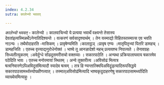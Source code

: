 ```yaml
---
index: 4.2.34
sutra: कालेभ्यो भववत्

---
```

_कालेभ्यो भववत्_ - कालेभ्यो । कालवाचिभ्यो ये प्रत्यया भवार्थे वक्ष्यन्ते तेसास्य देवता॑इत्यस्मिन्नर्थेऽनेनातिदिश्यन्ते । वत्करणं सर्वसादृश्यार्थम् । तेन यस्माद्यो विहितस्तस्मात्स एव भवति नाऽन्यः । तथैवोदाहरति -मासिकम् । प्रावृषेण्यमिति ।कालाठ्ठञ् ।प्रावृष एण्यः ।मातृपितृभ्यां पितरि डामहच् । डामहजिति । एतच्च वृत्त्याद्यनुरोधेनोक्तं । भाष्ये तु आनङादेशो महच् प्रत्ययश्च निपात्यते । तेनावग्रहः सिध्यतीत्युकतम् ।अवेर्दुग्धे सोढदूसमरीसचो वक्तव्याः । सकारपाठेति । अन्यथा प्रक्रियालाघवाय षकारमेव पठेदिति भावः । एतच्च मनोरमायां स्थितम् । अन्ये तूक्तरीत्य ।अविसोढ॑ मित्यत्र षत्वनिवारणेऽपिअविदूस॑मित्यादौ स्यादेव षत्वम् । तत्र हि ण्यन्तात्क्विपिअविदूः॑इत्यादिरूपसिद्धये सकारपाठसामर्थ्यस्योपक्षीणत्वात् । तस्मात्अविसोढ॑मित्यादि भाष्यकृदुदाहरणेषु सकारपाठसामर्थ्यादिति व्याख्येयमित्याहुः ।